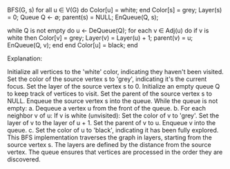 BFS(G, s)
for all u ∈ V(G) do
    Color[u] = white;
end
Color[s] = grey;
Layer(s) = 0;
Queue Q ← ∅;
parent(s) = NULL;
EnQueue(Q, s);

while Q is not empty do
    u ← DeQueue(Q);
    for each v ∈ Adj(u) do
        if v is white then
            Color[v] = grey;
            Layer(v) = Layer(u) + 1;
            parent(v) = u;
            EnQueue(Q, v);
        end
    end
    Color[u] = black;
end

Explanation:

Initialize all vertices to the 'white' color, indicating they haven't been visited.
Set the color of the source vertex s to 'grey', indicating it's the current focus.
Set the layer of the source vertex s to 0.
Initialize an empty queue Q to keep track of vertices to visit.
Set the parent of the source vertex s to NULL.
Enqueue the source vertex s into the queue.
While the queue is not empty:
a. Dequeue a vertex u from the front of the queue.
b. For each neighbor v of u:
If v is white (unvisited):
Set the color of v to 'grey'.
Set the layer of v to the layer of u + 1.
Set the parent of v to u.
Enqueue v into the queue.
c. Set the color of u to 'black', indicating it has been fully explored.
This BFS implementation traverses the graph in layers, starting from the source vertex s. The layers are defined by the distance from the source vertex. The queue ensures that vertices are processed in the order they are discovered.
